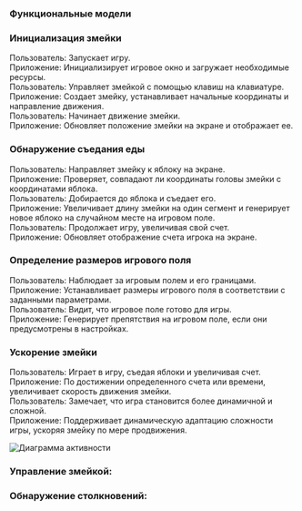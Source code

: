 ### Функциональные модели

### Инициализация змейки

Пользователь: Запускает игру.  
Приложение: Инициализирует игровое окно и загружает необходимые ресурсы.  
Пользователь: Управляет змейкой с помощью клавиш на клавиатуре.  
Приложение: Создает змейку, устанавливает начальные координаты и направление движения.  
Пользователь: Начинает движение змейки.  
Приложение: Обновляет положение змейки на экране и отображает ее.

### Обнаружение съедания еды

Пользователь: Направляет змейку к яблоку на экране.  
Приложение: Проверяет, совпадают ли координаты головы змейки с координатами яблока.  
Пользователь: Добирается до яблока и съедает его.  
Приложение: Увеличивает длину змейки на один сегмент и генерирует новое яблоко на случайном месте на игровом поле.  
Пользователь: Продолжает игру, увеличивая свой счет.  
Приложение: Обновляет отображение счета игрока на экране.

### Определение размеров игрового поля

Пользователь: Наблюдает за игровым полем и его границами.  
Приложение: Устанавливает размеры игрового поля в соответствии с заданными параметрами.  
Пользователь: Видит, что игровое поле готово для игры.  
Приложение: Генерирует препятствия на игровом поле, если они предусмотрены в настройках.

### Ускорение змейки

Пользователь: Играет в игру, съедая яблоки и увеличивая счет.  
Приложение: По достижении определенного счета или времени, увеличивает скорость движения змейки.  
Пользователь: Замечает, что игра становится более динамичной и сложной.  
Приложение: Поддерживает динамическую адаптацию сложности игры, ускоряя змейку по мере продвижения.


![Диаграмма активности](https://www.planttext.com/api/plantuml/png/TLBDJeDW4BptARwZVGLwiAzY8ar9i0UfyLffOerjqeDDzA8UV06aG2a8liBi6paBAD_1al3txUxCxEoEW_d5zVpcoXyuUCONKXnH839842D7XbH2kPFjQ70xzNpNdE45UrbeHeH2GkR4g12T3uqNCBf3D1mONWxUyCb8pNX9s8gPgS4t3qhUMNiaMuF37sq-Qagz2O5iCHJmo9zIFxT4LO02DJddKtTcixRC7-JKz5nMFNEY1wXa_G_ZwJ9IhzG3H7rces-7cZ7jVq_GfOIcRLRME1eQbAf2lfCJAazxP1VRjExiqfjOSf-QYbI78VUjbIrKJKcrxLG7ulg13l1L-x7jUYT4JIwTJ4QWK3P6-vA5BBlAXfhFtoNeC9n-6mxSXrZLo4EZYvnZ5kXc_G00)
### Управление змейкой:


### Обнаружение столкновений:
